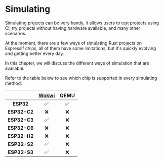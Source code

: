 # Simulating

Simulating projects can be very handy. It allows users to test projects using CI, try projects without having hardware available, and many other scenarios.

At the moment, there are a few ways of simulating Rust projects on Espressif chips, all of them have some limitations, but it's quickly evolving and getting better every day.

In this chapter, we will discuss the different ways of simulation that are available.

Refer to the table below to see which chip is supported in every simulating method:

|              | **[Wokwi]** | **QEMU** |
| :----------: | :---------: | :------: |
|  **ESP32**   |      ✅      |    ✅     |
| **ESP32-C2** |      ❌      |    ❌     |
| **ESP32-C3** |      ✅      |    ❌     |
| **ESP32-C6** |      ❌      |    ❌     |
| **ESP32-H2** |      ❌      |    ❌     |
| **ESP32-S2** |      ✅      |    ❌     |
| **ESP32-S3** |      ✅      |    ❌     |

[Wokwi]: https://docs.wokwi.com/guides/esp32#simulation-features
